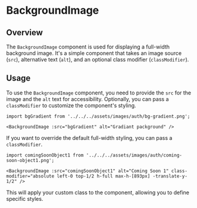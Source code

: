 # BackgroundImage

## Overview
The `BackgroundImage` component is used for displaying a full-width background image. It's a simple component that takes an image source (`src`), alternative text (`alt`), and an optional class modifier (`classModifier`).

## Usage
To use the `BackgroundImage` component, you need to provide the `src` for the image and the `alt` text for accessibility. Optionally, you can pass a `classModifier` to customize the component's styling.

```vue
import bgGradient from '../../../assets/images/auth/bg-gradient.png';

<BackgroundImage :src="bgGradient" alt="Gradiant packground" />
```

If you want to override the default full-width styling, you can pass a `classModifier`.

```vue
import comingSoonObject1 from '../../../assets/images/auth/coming-soon-object1.png';

<BackgroundImage :src="comingSoonObject1" alt="Coming Soon 1" class-modifier="absolute left-0 top-1/2 h-full max-h-[893px] -translate-y-1/2" />
```

This will apply your custom class to the component, allowing you to define specific styles.